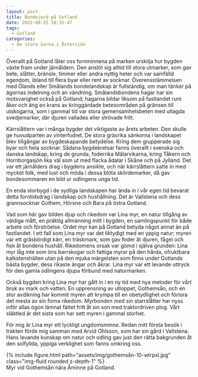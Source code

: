```yaml
---
layout: post
title: Bondejord på Gotland
date: 2022-08-25 10:35:47
tags: 
  - Gotland
categories: 
  - De stora öarna i Östersjön
---
```


Överallt på Gotland låter oss fornminnena på marken urskilja hur bygden växte fram under järnåldern. Den anslöt sig alltid till stora utmarker, som gav bete, slåtter, bränsle, timmer eller andra nyttig heter och var samfälld egendom, ibland till flera byar eller rent av socknar. Överensstämmelsen med Ölands eller Smålands bondelandskap är fullständig, om man tänker på ägornas indelning och an vändning. Smålandsbondens hagar har sin motsvarighet också på Gotland; hagarna bildar liksom på fastlandet runt åker och äng en krans av kringgärdade betesområden på gränsen till utskogarna, som i gammal tid var stora gemensamhetsbeten med utlagda svedjemarker, där djuren vallades eller strövade fritt.

Kärrslåttern var i många bygder det viktigaste av årets arbeten. Den skulle ge huvudparten av vinterfodret. De stora gräsrika sänkorna i landskapet blev tillgångar av bygdeskapande betydelse. Kring dem grupperade sig byar och hela socknar. Sådana bygdekretsar fanns överallt i svenska och danska landskap, kring de grunda, foderrika Mälarvikarna, kring Tåkern och Hornborgasjön lika väl som ut med flacka ådalar i Skåne och på Jylland. Det var ett järnålders drag i bygdens ansikte, och när kärrslåttern satte in med mycket folk, med lust och möda i dessa blöta skördemarker, då gav bondesommaren en bild ur odlingens unga tid.

En enda storbygd i de sydliga landskapen har ända in i vår egen tid bevarat detta forntidsdrag i landskap och hushållning. Det är Vallstena och dess grannsocknar Gothem, Hörsne och Bara på östra Gotland.

Vad som här gav bilden djup och rikedom var Lina myr, en natur tillgång av väldiga mått, en präktig allmänning mitt i bygden, en samlingspunkt för både arbete och förströelse. Ordet myr kan på Gotland betyda något annat än på fastlandet. I ett fall som Lina myr var det liktydigt med en yppig natur; myren var ett gräsbördigt kärr, en träskmark, som gav foder åt djuren, fågel och fisk åt bondens hushåll. Rikedomens orsak var gömd i själva grunden: Lina myr låg inte som öns barrskogar och fattiga myrar på den hårda, ofruktbara kalkstenshällen utan på den mjuka märgelsten som finns under Gotlands bästa bygder, dess rikaste ängar och åkrar. Lina myr var ett levande uttryck för den gamla odlingens djupa förbund med naturmarken.

Också bygden kring Lina myr har gått in i en ny tid med nya metoder för vårt bruk av mark och vatten. En upprensning av utloppet, Gothemsån, och en stor avdikning har kommit myren att krympa till en obetydlighet och förlora det mesta av sin forna rikedom. Myrbonden med sin starrslåtter har nyss inför allas ögon lämnat fältet fritt åt sin son med traktordriven plog. Vårt släktled är det sista som har sett myren i gammal storhet.

För mig är Lina myr ett lyckligt ungdomsminne. Redan mitt första besök i trakten förde mig samman med Arvid Ohlsson, som har sin gård i Vallstena. Hans levande kunskap om natur och odling gav just den rätta bakgrunden åt den solfyllda, yppiga verklighet som fanns omkring oss.

<div class="row mt-3">
    <div class="col-sm mt-3 mt-md-0">
        {% include figure.html path="assets/img/gothemsån-10-wtrpxl.jpg" class="img-fluid rounded z-depth-1" %}
    </div>
</div>
<div class="caption">
    Myr vid Gothemsån nära Åminne på Gotland.
</div>
